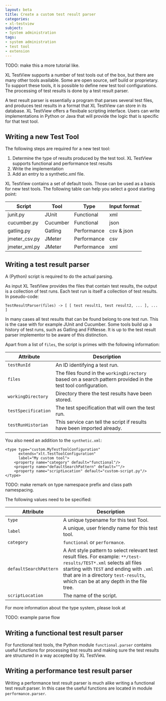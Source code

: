 ```yaml
---
layout: beta
title: Create a custom test result parser
categories:
- xl-testview
subject:
- System administration
tags:
- system administration
- test tool
- extension
---
```


TODO: make this a more tutorial like.

XL TestView supports a number of test tools out of the box, but there are many other tools available. Some are open source, self build or proprietary. To support these tools, it is possible to define new test tool configurations. The processing of test results is done by a test result parser.

A test result parser is essentially a program that parses several test files, and produces test results in a format that XL TestView can store in its database. XL TestView offers a flexibale scripting interface. Users can write implementations in Python or Java that will provide the logic that is specific for that test tool.

## Writing a new Test Tool
The following steps are required for a new test tool:

1. Determine the type of results produced by the test tool. XL TestView supports functional and performance test results
2. Write the implementation
3. Add an entry to a synthetic.xml file.

XL TestView contains a set of default tools. Those can be used as a basis for new test tools. The following table can help you select a good starting point:

|Script|Tool|Type|Input format|
|------|----|----|------------|
|junit.py|JUnit|Functional|xml|
|cucumber.py|Cucumber|Functional|json|
|gatling.py|Gatling|Performance|csv & json|
|jmeter_csv.py|JMeter|Performance|csv|
|jmeter_xml.py|JMeter|Performance|xml|

## Writing a test result parser

A (Python) script is required to do the actual parsing.

As input XL TestView provides the files that contain test results, the output is a collection of test runs. Each test run is itself a collection of test results. In pseudo-code:

    TestResultParser(files) -> [ [ test result1, test result2, ... ], ... ]
   
In many cases all test results that can be found belong to one test run. This is the case with for example JUnit and Cucumber. Some tools build up a history of test runs, such as Gatling and FitNesse. It is up to the test result parser implementor to be aware of this distinction.

Apart from a list of `files`, the script is primes with the following information:

|Attribute|Description|
|---------|-----------|
| `testRunId` | An ID identifying a test run. |
| `files` | The files found in the `workingDirectory` based on a search pattern provided in the test tool configuration. |
| `workingDirectory` | Directory there the test results have been stored. |
| `testSpecification` | The test specification that will own the test run. |
| `testRunHistorian` | This service can tell the script if results have been imported already. |

You also need an addition to the `synthetic.xml`:

    <type type="custom.MyTestToolConfiguration"
          extends="xlt.TestToolConfiguration"
          label="My custom tool">
        <property name="category" default="functional"/>
        <property name="defaultSearchPattern" default=""/>
        <property name="scriptLocation" default="custom-script.py"/>
    </type>

TODO: make remark on type namespace prefix and class path namespacing.

The following values need to be specified:

|Attribute|Description|
|---------|-----------|
| `type` | A unique typename for this test Tool. |
| `label` | A unique, user friendly name for this test tool. |
| `category` | `functional` or `performance`. |
| `defaultSearchPattern` | A Ant style pattern to select relevant test result files. For example: `**/test-results/TEST*.xml` selects all files starting with `TEST` and ending with `.xml` that are in a directory `test-results`, which can be at any depth in the file tree. |
| `scriptLocation` | The name of the script. |

For more information about the type system, please look at <link>

TODO: example parse flow


## Writing a functional test result parser

For functional test tools, the Python module `functional.parser` contains useful functions for processing test results and making sure the test results are structured in a way accepted by XL TestView.

   
## Writing a performance test result parser

Writing a performance test result parser is much alike writing a functional test result parser. In this case the useful functions are located in module `performance.parser`.



